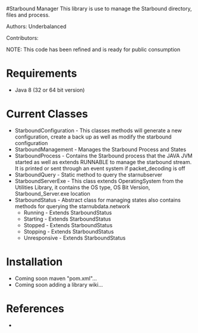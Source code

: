 #Starbound Manager
This library is use to manage the Starbound directory, files and process.

Authors: Underbalanced

Contributors:

NOTE: This code has been refined and is ready for public consumption

Requirements
============
- Java 8 (32 or 64 bit version)

Current Classes
========
- StarboundConfiguration - This classes methods will generate a new configuration, create a back up as well as modify the starbound configuration
- StarboundManagement - Manages the Starbound Process and States
- StarboundProcess - Contains the Starbound process that the JAVA JVM started as well as extends RUNNABLE to manage the starbound stream. It is printed or sent through an event system if packet_decoding is off
- StarboundQuery - Static method to query the starnubserver
- StarboundServerExe - This class extends OperatingSystem from the Utilities Library, it contains the OS type, OS Bit Version, Starbound_Server.exe location
- StarboundStatus - Abstract class for managing states also contains methods for querying the starnubdata.network
    - Running - Extends StarboundStatus
    - Starting - Extends StarboundStatus
    - Stopped - Extends StarboundStatus
    - Stopping - Extends StarboundStatus
    - Unresponsive - Extends StarboundStatus


Installation
============
- Coming soon maven "pom.xml"...
- Coming soon adding a library wiki...

References
============
-
